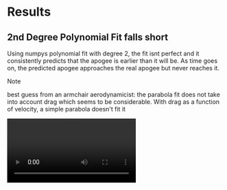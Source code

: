# Results


## 2nd Degree Polynomial Fit falls short
Using numpys polynomial fit with degree 2, the fit isnt perfect and it consistently predicts that the apogee is earlier than it will be. As time goes on, the predicted apogee approaches the real apogee but never reaches it.

> [!NOTE]  
> best guess from an armchair aerodynamicist: the parabola fit does not take into account drag which seems to be considerable. With drag as a function of velocity, a simple parabola doesn't fit it



![Video showing Parabola prediction falls short](ParabolaFallingShort.mp4)
